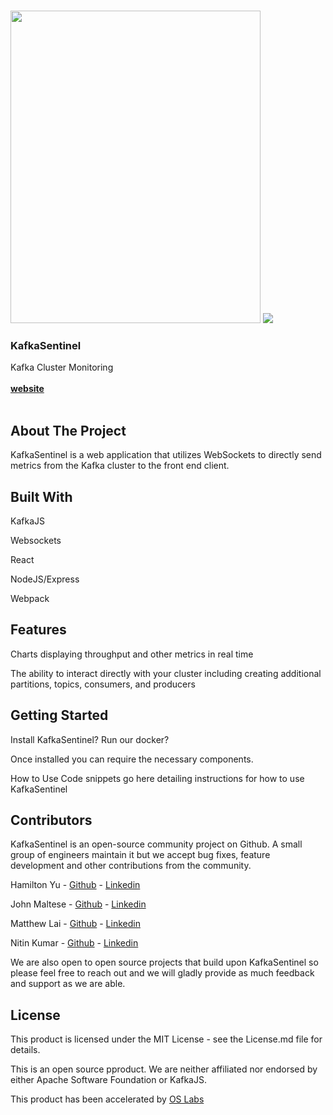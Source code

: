 <!-- PROJECT LOGO -->

<br />
<p align=“center”>
  <img src="https://i.imgur.com/dso31sS.png" width="400" height="500"/>
  <a href=“https://github.com/oslabs-beta/KafkaSentinel”>
    <img src=“https://i.imgur.com/dso31sS.png” length=“350px” width=“350px”>
  </a>
  <h3 align=“center”>KafkaSentinel</h3>
  <p align=“center”>
    Kafka Cluster Monitoring
    <br /><br />
    <a href=“website”><strong>website</strong></a>
    <br />
    <br />
  </p>
</p>


## About The Project

KafkaSentinel is a web application that utilizes WebSockets to directly send metrics from the Kafka cluster to the front end client. 

## Built With
KafkaJS

Websockets

React

NodeJS/Express

Webpack


## Features

Charts displaying throughput and other metrics in real time

The ability to interact directly with your cluster including creating additional partitions, topics, consumers, and producers

## Getting Started

Install KafkaSentinel? Run our docker?

Once installed you can require the necessary components.

How to Use
Code snippets go here detailing instructions for how to use KafkaSentinel

## Contributors

KafkaSentinel is an open-source community project on Github. A small group of engineers maintain it but we accept bug fixes, feature development and other contributions from the community.

Hamilton Yu - [Github](https://github.com/HamiltonHYu/) - [Linkedin](https://www.linkedin.com/in/hamilton-yu/)

John Maltese - [Github](https://github.com/j-maltese) -  [Linkedin](https://www.linkedin.com/in/john-maltese/)

Matthew Lai - [Github](https://github.com/matthewlai93) - [Linkedin](https://www.linkedin.com/in/matthew-a-lai/)

Nitin Kumar - [Github](https://github.com/realNitinKumar) - [Linkedin](https://www.linkedin.com/in/realNitinKumar/)

We are also open to open source projects that build upon KafkaSentinel so please feel free to reach out and we will gladly provide as much feedback and support as we are able.

## License

This product is licensed under the MIT License - see the License.md file for details.

This is an open source pproduct. We are neither affiliated nor endorsed by either Apache Software Foundation or KafkaJS.

This product has been accelerated by [OS Labs](https://opensourcelabs.io/)
